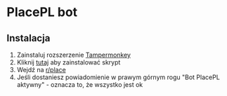 # PlacePL bot

## Instalacja
1. Zainstaluj rozszerzenie [Tampermonkey](https://www.tampermonkey.net)
2. Kliknij [tutaj](https://github.com/placePL/userscript/raw/master/dist/bundle.user.js) aby zainstalować skrypt
3. Wejdź na [r/place](https://www.reddit.com/r/place)
4. Jeśli dostaniesz powiadomienie w prawym górnym rogu "Bot PlacePL aktywny" - oznacza to, że wszystko jest ok
